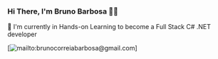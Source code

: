 ### Hi There, I'm Bruno Barbosa 👋🏾

🔭 I'm currently in Hands-on Learning to become a Full Stack C# .NET developer

[![mailto:brunocorreiabarbosa@gmail.com](https://img.shields.io/badge/Gmail-D14836?style=for-the-badge&logo=gmail&logoColor=white)]
